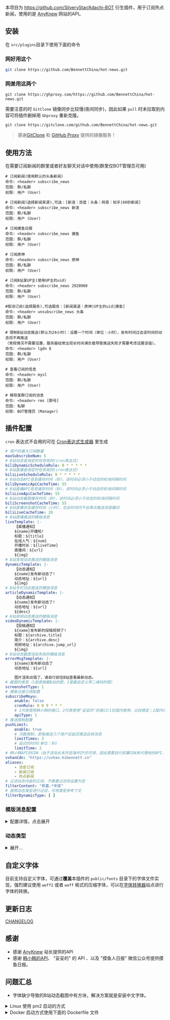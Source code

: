 本项目为 https://github.com/SilveryStar/Adachi-BOT
衍生插件，用于订阅热点新闻，使用的是 [AnyKnew](https://www.anyknew.com/#/) 网站的API。

## 安装

在 `src/plugins`目录下使用下面的命令

### 网好用这个

```sh
git clone https://github.com/BennettChina/hot-news.git
```

### 网差用这两个

```shell
git clone https://ghproxy.com/https://github.com/BennettChina/hot-news.git
```

需要注意的时 `GitClone` 镜像同步比较慢(夜间同步)，因此如果 `pull` 时未拉取到内容可将插件删掉用 `Ghproxy` 重新克隆。

```shell
git clone https://gitclone.com/github.com/BennettChina/hot-news.git
```

> 感谢[GitClone](https://gitclone.com/) 和 [GitHub Proxy](https://ghproxy.com/) 提供的镜像服务！

## 使用方法

在需要订阅新闻的群里或者好友聊天对话中使用(群里仅BOT管理员可用)

```
# 订阅新闻(使用默认的头条新闻)
命令: <header> subscribe_news
范围: 群/私聊
权限: 用户 (User)

# 订阅新闻(选择新闻来源),可选：[新浪｜百度｜头条｜网易｜知乎|60秒新闻]
命令: <header> subscribe_news 新浪
范围: 群/私聊
权限: 用户 (User)

# 订阅摸鱼日报
命令: <header> subscribe_news 摸鱼
范围: 群/私聊
权限: 用户 (User)

# 订阅原神
命令: <header> subscribe_news 原神
范围: 群/私聊
权限: 用户 (User)

# 订阅B站某UP主(使用UP主的uid)
命令: <header> subscribe_news 2920960
范围: 群/私聊
权限: 用户 (User)

#取消订阅(选择服务),可选服务：[新闻渠道｜原神|UP主的uid|摸鱼]
命令: <header> unsubscribe_news 头条
范围: 群/私聊
权限: 用户 (User)

# 限制B站动态推送(默认为24小时)：设置一个时间（单位：小时），发布时间过去该时间的动态将不再推送
（常规情况不需要设置，服务器经常出现长时间满负载导致推送失败才需要考虑设置该值）。
命令: <header> lgdn 6
范围: 群/私聊
权限: 用户 (User)

# 查看订阅的信息
命令: <header> mysl
范围: 群/私聊
权限: 用户 (User)

# 移除某群订阅的消息
命令: <header> rms [群号]
范围: 私聊
权限: BOT管理员 (Manager)
```

## 插件配置

`cron` 表达式不会用的可在 [Cron表达式生成器](https://www.bejson.com/othertools/cron/) 里生成

```yaml
# 用户的最大订阅数量
maxSubscribeNum: 5
# B站动态查询定时任务规则(cron表达式)
biliDynamicScheduleRule: 0 * * * * *
# B站直播查询定时任务规则(cron表达式)
biliLiveScheduleRule: 0 * * * * *
# B站动态API信息缓存时间（秒），该时间必须小于动态的轮询间隔时间
biliDynamicApiCacheTime: 55
# B站直播API信息缓存时间（秒），该时间必须小于动态的轮询间隔时间
biliLiveApiCacheTime: 55
# B站动态截图缓存时间（秒），该时间必须小于动态的轮询间隔时间
biliScreenshotCacheTime: 55
# B站直播状态缓存时间（小时），在此时间内不会再次推送该直播间
biliLiveCacheTime: 20
# B站直播推送的模版消息
liveTemplate: |-
    【直播通知】
    ${name}开播啦!
    标题：${title}
    在线人气：${num}
    开播时长：${liveTime}
    直播间：${url}
    ${img}
# B站常规动态推送的模版消息
dynamicTemplate: |-
    【动态通知】
    ${name}发布新动态了!
    动态地址：${url}
    ${img}
# B站专栏动态推送的模版消息
articleDynamicTemplate: |-
    【动态通知】
    ${name}发布新动态了!
    动态地址：${url}
    ${desc}
# B站视频动态推送的模版消息
videoDynamicTemplate: |-
    【投稿通知】
    ${name}发布新的投稿视频了!
    标题：${archive.title}
    简介：${archive.desc}
    视频地址：${archive.jump_url}
    ${img}
# B站动态截图渲染失败的模版消息
errorMsgTemplate: |-
    ${name}发布新动态了
    动态地址：${url}

    图片渲染出错了，请自行前往B站查看最新动态。
# 截图的类型（1是直接截B站的图，2是截自定义带二维码的图）
screenshotType: 1
# 摸鱼日报订阅配置
subscribeMoyu:
    enable: false
    cronRule: 0 0 9 * * *
    # 1代表使用韩小韩的接口，2代表使用"妥妥的"的接口(1仅国内使用，比较稳定；2国内海外都可用，不是很稳定。)
    apiType: 1
# 推送限制配置
pushLimit:
    enable: true
    # 次数限制，即每推送几个用户后延迟推送后续消息
    limitTimes: 3
    # 延迟的时间(单位：秒)
    limitTime: 2
# 韩小韩API的CDN（由于该站长未开启海外IP的可用，因此需要自行部署CDN来代理他的API，没有域名的可以使用我为你们提供的CDN）
vvhanCdn: "https://vvhan.hibennett.cn"
aliases:
    - 消息订阅
    - 新闻订阅
    - 热点新闻
# 过滤动态内容的正则，不需要过滤则设置为空
filterContent: "恭喜.*中奖"
# 按照动态类型进行过滤，可用类型参考下文
filterDynamicType: [ ]
```

### 模版消息配置

<details>

<summary>配置详情，点击展开</summary>

#### 直播推送的模版消息参数

| 参数           | 描述                  | 备注          |
|:-------------|:--------------------|:------------|
| `name`       | UP名称                |             |
| `uid`        | UP的UID              |             |
| `title`      | 直播间标题               |             |
| `url`        | 直播间链接               |             |
| `img`        | 直播间封面的              |             |
| `num`        | 直播间人气值              | 具体的数值:19911 |
| `liveTime`   | 开播时长                | 2:30:12     |
| `text_small` | 直播间人气值字符串           | 大致值：1.9万    |
| `text_large` | 带描述的人气值字符串，示例：100人气 | 1.9万人看过     |

#### 常规动态的模版消息参数

| 参数            | 描述       | 备注                 |
|:--------------|:---------|:-------------------|
| `id`          | 此动态的ID   | 感觉用不到              |
| `name`        | UP名称     |                    |
| `uid`         | UP的UID   |                    |
| `pub_time`    | 动态的发布时间  | 粗略的，比如：昨天          |
| `pub_tss`     | 动态的发布时间  | 详细的时间，根据时间戳转化后的字符串 |
| `like_num`    | 点赞数      |                    |
| `comment_num` | 评论数      |                    |
| `forward_num` | 转发数      |                    |
| `url`         | 此动态的访问链接 |                    |
| `img`         | 动态的截图    |                    |

#### 直播动态的模版消息参数

| 参数            | 描述       | 备注                 |
|:--------------|:---------|:-------------------|
| `id`          | 此动态的ID   | 感觉用不到              |
| `name`        | UP名称     |                    |
| `uid`         | UP的UID   |                    |
| `pub_time`    | 动态的发布时间  | 粗略的，比如：昨天          |
| `pub_tss`     | 动态的发布时间  | 详细的时间，根据时间戳转化后的字符串 |
| `like_num`    | 点赞数      |                    |
| `forward_num` | 转发数      |                    |
| `url`         | 此动态的访问链接 |                    |
| `img`         | 动态的截图    |                    |

#### 专栏动态的模版消息参数

| 参数            | 描述       | 备注                 |
|:--------------|:---------|:-------------------|
| `id`          | 此动态的ID   | 感觉用不到              |
| `name`        | UP名称     |                    |
| `uid`         | UP的UID   |                    |
| `pub_time`    | 动态的发布时间  | 粗略的，比如：昨天          |
| `pub_tss`     | 动态的发布时间  | 详细的时间，根据时间戳转化后的字符串 |
| `like_num`    | 点赞数      |                    |
| `comment_num` | 评论数      |                    |
| `forward_num` | 转发数      |                    |
| `title`       | 专栏的标题    |                    |
| `url`         | 此动态的访问链接 |                    |
| `desc`        | 专栏的描述    |                    |
| `label`       | 专栏的阅读量   | 一个大致的量，如：20.7万阅读   |

#### 投稿视频动态的模版消息参数

| 参数            | 描述       | 备注                 |
|:--------------|:---------|:-------------------|
| `id`          | 此动态的ID   | 感觉用不到              |
| `name`        | UP名称     |                    |
| `uid`         | UP的UID   |                    |
| `pub_time`    | 动态的发布时间  | 粗略的，比如：昨天          |
| `pub_tss`     | 动态的发布时间  | 详细的时间，根据时间戳转化后的字符串 |
| `like_num`    | 点赞数      |                    |
| `comment_num` | 评论数      |                    |
| `forward_num` | 转发数      |                    |
| `url`         | 此动态的访问链接 |                    |
| `img`         | 动态的截图    |                    |
| `archive`     | 投稿视频的信息  | 是一个对象类型            |

`archive` 对象的结构如下：

```ts
{
    aid: string; // 视频的AV号
    badge: {
        bg_color: string;
        color: string;
        text: string // 视频的标签：投稿视频、联合投稿等
    }
    bvid: string; // 视频的BV号
    cover: string; // 视频封面
    desc: string;// 视频的简介
    disable_preview: boolean;
    duration_text: string;// 视频的时长
    jump_url: string;// 跳转链接
    stat: {
        danmaku: string;//弹幕数量
        play: string; // 播放数量
    }
    title: string; // 视频标题
    type: number;
}
```

</details>

### 动态类型

<details>

<summary>展开...</summary>

| 动态类型                          | 描述            |
|-------------------------------|---------------|
| DYNAMIC_TYPE_ARTICLE          | 专栏类型          |
| DYNAMIC_TYPE_AV               | 投稿视频类型        |
| DYNAMIC_TYPE_DRAW             | 文字+图片类型       |
| DYNAMIC_TYPE_FORWARD          | 转发动态          |
| DYNAMIC_TYPE_LIVE_RCMD        | 直播推送动态        |
| DYNAMIC_TYPE_LIVE             | 直播间分享         |
| DYNAMIC_TYPE_WORD             | 纯文字动态         |
| DYNAMIC_TYPE_PGC              | 剧集（番剧、电影、纪录片） |
| DYNAMIC_TYPE_COURSES          |               |
| DYNAMIC_TYPE_MUSIC            | 音乐            |
| DYNAMIC_TYPE_COMMON_SQUARE    | 装扮            |
| DYNAMIC_TYPE_COMMON_VERTICAL  |               |
| DYNAMIC_TYPE_MEDIALIST        | 收藏夹           |
| DYNAMIC_TYPE_COURSES_SEASON   | 课程            |
| DYNAMIC_TYPE_COURSES_BATCH    |               |
| DYNAMIC_TYPE_AD               |               |
| DYNAMIC_TYPE_APPLET           |               |
| DYNAMIC_TYPE_SUBSCRIPTION     |               |
| DYNAMIC_TYPE_BANNER           |               |
| DYNAMIC_TYPE_UGC_SEASON       | 合集更新          |
| DYNAMIC_TYPE_SUBSCRIPTION_NEW |               |
| DYNAMIC_TYPE_NONE             | 无效动态          |

</details>

## 自定义字体

目前支持自定义字体，可通过**覆盖**本插件的 `public/fonts` 目录下的字体文件实现，强烈建议使用 `woff2` 或者 `woff`
格式的压缩字体，可以在[字体转换器](https://fontconverter.com/zh/)站点进行字体的转换。

## 更新日志

[CHANGELOG](https://github.com/BennettChina/hot-news/blob/main/CHANGELOG.md)

## 感谢

- 感谢 [AnyKnew](https://www.anyknew.com/#/) 站长提供的API
- 感谢 [韩小韩的API](https://api.vvhan.com/)、 "妥妥的" 的 API 、以及 "摸鱼人日报" 微信公众号提供摸鱼日报。

## 问题汇总

- 字体缺少导致的B站动态截图中有方块，解决方案就是安装中文字体。

<details>
<summary>Linux 使用 pm2 启动的方式</summary>
这里仅给出 Centos 和 Ubuntu 的文泉译微软雅黑字体安装命令，其他系统可百度搜索下

- Centos

```shell
yum makecache && yum -y install wqy-microhei-fonts
```

- Ubuntu

```shell
apt install -y --force-yes --no-install-recommends fonts-wqy-microhei
```

</details>

<details>
<summary>Docker 启动方式使用下面的 Dockerfile 文件</summary>

```dockerfile
FROM silverystar/centos-puppeteer-env

ENV LANG en_US.utf8
RUN ln -snf /usr/share/zoneinfo/Asia/Shanghai /etc/localtime  \
    && yum install -y git  \
    && npm config set registry https://registry.npmmirror.com \
    && yum makecache && yum -y install wqy-microhei-fonts

COPY . /bot
WORKDIR /bot
RUN npm i puppeteer --unsafe-perm=true --allow-root
CMD nohup sh -c "npm i && npm run docker-start"
```

</details>